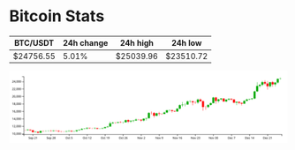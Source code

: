 # Bitcoin Stats

BTC/USDT|24h change|24h high|24h low|
|---|---|---|---|
|$24756.55|5.01%|$25039.96|$23510.72|

<img src="./chart.svg">
